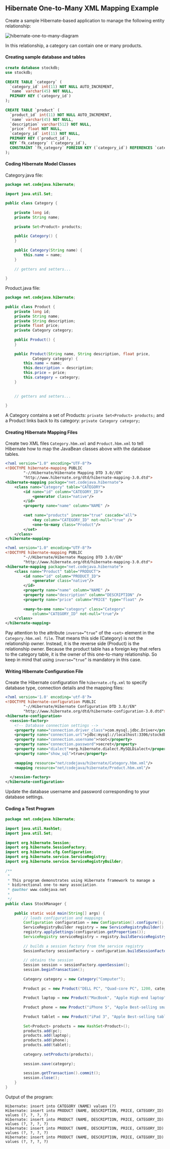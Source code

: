 ## Hibernate One-to-Many XML Mapping Example
Create a sample Hibernate-based application to manage the following entity relationship:

![hibernate-one-to-many-diagram](https://cloud.githubusercontent.com/assets/13823751/13234128/ca5ac55a-d97c-11e5-8454-29682ad62b5f.png)

In this relationship, a category can contain one or many products.

#### Creating sample database and tables
```sql
create database stockdb;
use stockdb;
 
CREATE TABLE `category` (
  `category_id` int(11) NOT NULL AUTO_INCREMENT,
  `name` varchar(45) NOT NULL,
  PRIMARY KEY (`category_id`)
);
 
CREATE TABLE `product` (
  `product_id` int(11) NOT NULL AUTO_INCREMENT,
  `name` varchar(45) NOT NULL,
  `description` varchar(512) NOT NULL,
  `price` float NOT NULL,
  `category_id` int(11) NOT NULL,
  PRIMARY KEY (`product_id`),
  KEY `fk_category` (`category_id`),
  CONSTRAINT `fk_category` FOREIGN KEY (`category_id`) REFERENCES `category` (`category_id`)
);
```
#### Coding Hibernate Model Classes
Category.java file:
```java
package net.codejava.hibernate;
 
import java.util.Set;
 
public class Category {
 
    private long id;
    private String name;
 
    private Set<Product> products;
 
    public Category() {
    }
 
    public Category(String name) {
        this.name = name;
    }
 
    // getters and setters...
 
}
```
Product.java file:
```java
package net.codejava.hibernate;
 
public class Product {
    private long id;
    private String name;
    private String description;
    private float price;
    private Category category;
 
    public Product() {
    }
 
    public Product(String name, String description, float price,
            Category category) {
        this.name = name;
        this.description = description;
        this.price = price;
        this.category = category;
    }
 
 
    // getters and setters...
 
}
```
A Category contains a set of Products: `private Set<Product> products;` and a Product links back to its category: `private Category category;`
#### Creating Hibernate Mapping Files
Create two XML files `Category.hbm.xml` and `Product.hbm.xml` to tell Hibernate how to map the JavaBean classes above with the database tables.
```xml
<?xml version="1.0" encoding="UTF-8"?>
<!DOCTYPE hibernate-mapping PUBLIC
        "-//Hibernate/Hibernate Mapping DTD 3.0//EN"
        "http://www.hibernate.org/dtd/hibernate-mapping-3.0.dtd">
<hibernate-mapping package="net.codejava.hibernate">
    <class name="Category" table="CATEGORY">
        <id name="id" column="CATEGORY_ID">
            <generator class="native"/>
        </id>
        <property name="name" column="NAME" />
 
        <set name="products" inverse="true" cascade="all">
            <key column="CATEGORY_ID" not-null="true" />
            <one-to-many class="Product"/>
        </set>
    </class> 
</hibernate-mapping>
```
```xml
<?xml version="1.0" encoding="UTF-8"?>
<!DOCTYPE hibernate-mapping PUBLIC
        "-//Hibernate/Hibernate Mapping DTD 3.0//EN"
        "http://www.hibernate.org/dtd/hibernate-mapping-3.0.dtd">
<hibernate-mapping package="net.codejava.hibernate">
    <class name="Product" table="PRODUCT">
        <id name="id" column="PRODUCT_ID">
            <generator class="native"/>
        </id>
        <property name="name" column="NAME" />
        <property name="description" column="DESCRIPTION" />
        <property name="price" column="PRICE" type="float" />
         
        <many-to-one name="category" class="Category"
            column="CATEGORY_ID" not-null="true"/>
    </class> 
</hibernate-mapping>
```
Pay attention to the attribute `inverse=”true”` of the `<set>` element in the `Category.hbm.xml file`. That means this side (Category) is not the relationship owner. Instead, it is the reverse side (Product) is the relationship owner. Because the product table has a foreign key that refers to the category table, it is the owner of this one-to-many relationship. So keep in mind that using `inverse=”true”` is mandatory in this case.

#### Writing Hibernate Configuration File
Create the Hibernate configuration file `hibernate.cfg.xml` to specify database type, connection details and the mapping files:
```xml
<?xml version='1.0' encoding='utf-8'?>
<!DOCTYPE hibernate-configuration PUBLIC
        "-//Hibernate/Hibernate Configuration DTD 3.0//EN"
        "http://www.hibernate.org/dtd/hibernate-configuration-3.0.dtd">
<hibernate-configuration>       
  <session-factory>
    <!-- Database connection settings -->
    <property name="connection.driver_class">com.mysql.jdbc.Driver</property>
    <property name="connection.url">jdbc:mysql://localhost:3306/stockdb</property>
    <property name="connection.username">root</property>
    <property name="connection.password">secret</property>
    <property name="dialect">org.hibernate.dialect.MySQLDialect</property>
    <property name="show_sql">true</property>
     
    <mapping resource="net/codejava/hibernate/Category.hbm.xml"/>
    <mapping resource="net/codejava/hibernate/Product.hbm.xml"/>
       
  </session-factory>
</hibernate-configuration>
```
Update the database username and password corresponding to your database settings.
#### Coding a Test Program
```java
package net.codejava.hibernate;
 
import java.util.HashSet;
import java.util.Set;
 
import org.hibernate.Session;
import org.hibernate.SessionFactory;
import org.hibernate.cfg.Configuration;
import org.hibernate.service.ServiceRegistry;
import org.hibernate.service.ServiceRegistryBuilder;
 
/**
 *
 * This program demonstrates using Hibernate framework to manage a
 * bidirectional one-to-many association.
 * @author www.codejava.net
 *
 */
public class StockManager {
 
    public static void main(String[] args) {
        // loads configuration and mappings
        Configuration configuration = new Configuration().configure();
        ServiceRegistryBuilder registry = new ServiceRegistryBuilder();
        registry.applySettings(configuration.getProperties());
        ServiceRegistry serviceRegistry = registry.buildServiceRegistry();
         
        // builds a session factory from the service registry
        SessionFactory sessionFactory = configuration.buildSessionFactory(serviceRegistry);
         
        // obtains the session
        Session session = sessionFactory.openSession();
        session.beginTransaction();
         
        Category category = new Category("Computer");
         
        Product pc = new Product("DELL PC", "Quad-core PC", 1200, category);
         
        Product laptop = new Product("MacBook", "Apple High-end laptop", 2100, category);
         
        Product phone = new Product("iPhone 5", "Apple Best-selling smartphone", 499, category);
         
        Product tablet = new Product("iPad 3", "Apple Best-selling tablet", 1099, category);
         
        Set<Product> products = new HashSet<Product>();
        products.add(pc);
        products.add(laptop);
        products.add(phone);
        products.add(tablet);
         
        category.setProducts(products);
         
        session.save(category);
         
        session.getTransaction().commit();
        session.close();       
    }
}
```
Output of the program:
```
Hibernate: insert into CATEGORY (NAME) values (?)
Hibernate: insert into PRODUCT (NAME, DESCRIPTION, PRICE, CATEGORY_ID) values (?, ?, ?, ?)
Hibernate: insert into PRODUCT (NAME, DESCRIPTION, PRICE, CATEGORY_ID) values (?, ?, ?, ?)
Hibernate: insert into PRODUCT (NAME, DESCRIPTION, PRICE, CATEGORY_ID) values (?, ?, ?, ?)
Hibernate: insert into PRODUCT (NAME, DESCRIPTION, PRICE, CATEGORY_ID) values (?, ?, ?, ?)
```
